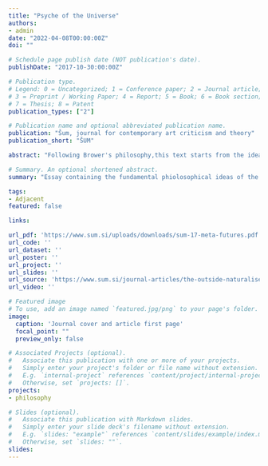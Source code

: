 ```yaml
---
title: "Psyche of the Universe"
authors:
- admin
date: "2022-04-08T00:00:00Z"
doi: ""

# Schedule page publish date (NOT publication's date).
publishDate: "2017-10-30:00:00Z"

# Publication type.
# Legend: 0 = Uncategorized; 1 = Conference paper; 2 = Journal article;
# 3 = Preprint / Working Paper; 4 = Report; 5 = Book; 6 = Book section;
# 7 = Thesis; 8 = Patent
publication_types: ["2"]

# Publication name and optional abbreviated publication name.
publication: "Šum, journal for contemporary art criticism and theory"
publication_short: "ŠUM"

abstract: "Following Brower's philosophy,this text starts from the idea that a theory of creation is fundamentally impossible to capture by words. But even if that is the case, it purposely embarks us on a failed journey to describe how we currently best understand the engine of creation itself. The theories of natural and cultural evolution attempt to capture the phenomenon of creation of biology and humanity, this underlying phenomenon bringing about change is the Psyche of the Universe.  By describing a possible description of this phenomenon, we slowly reveal that one naturally needs to incorporate other elements(love and action) of human nature to "bring alive" the technical ideas. However this process seems to be impossible to describe in a recipe, it should be acted on by the world and it should be nurtured by some unknown element we describe as love."

# Summary. An optional shortened abstract.
summary: "Essay containing the fundamental phiolosophical ideas of the [Gálapagos Project](https://galapagos.netlify.app/) published in the journal [ŠUM](https://www.sum.si/)"

tags:
- Adjacent
featured: false

links:

url_pdf: 'https://www.sum.si/uploads/downloads/sum-17-meta-futures.pdf'
url_code: '' 
url_dataset: ''
url_poster: ''
url_project: ''
url_slides: ''
url_source: 'https://www.sum.si/journal-articles/the-outside-naturalised'
url_video: ''

# Featured image
# To use, add an image named `featured.jpg/png` to your page's folder. 
image:
  caption: 'Journal cover and article first page'
  focal_point: ""
  preview_only: false

# Associated Projects (optional).
#   Associate this publication with one or more of your projects.
#   Simply enter your project's folder or file name without extension.
#   E.g. `internal-project` references `content/project/internal-project/index.md`.
#   Otherwise, set `projects: []`.
projects:
- philosophy

# Slides (optional).
#   Associate this publication with Markdown slides.
#   Simply enter your slide deck's filename without extension.
#   E.g. `slides: "example"` references `content/slides/example/index.md`.
#   Otherwise, set `slides: ""`.
slides:
---
```

